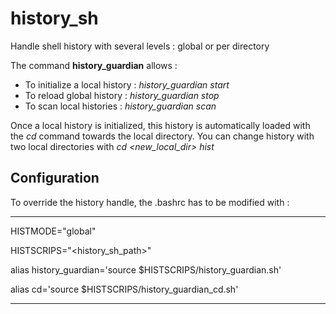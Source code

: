 # history_sh

Handle shell history with several levels : global or per directory

The command **history_guardian** allows : 
* To initialize a local history : *history_guardian start*
* To reload global history : *history_guardian stop* 
* To scan local histories : *history_guardian scan*

Once a local history is initialized, this history is automatically loaded with the *cd* command towards the local directory. You can change history with two local directories with *cd <new_local_dir> hist*

## Configuration

To override the history handle, the .bashrc has to be modified with :

---
HISTMODE="global"

HISTSCRIPS="<history_sh_path>"

alias history_guardian='source $HISTSCRIPS/history_guardian.sh'

alias cd='source $HISTSCRIPS/history_guardian_cd.sh'

---
